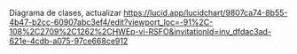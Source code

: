 Diagrama de clases, actualizar
https://lucid.app/lucidchart/9807ca74-8b55-4b47-b2cc-60907abc3ef4/edit?viewport_loc=-91%2C-108%2C2709%2C1262%2CHWEp-vi-RSFO&invitationId=inv_dfdac3ad-621e-4cdb-a075-97ce668ce912
